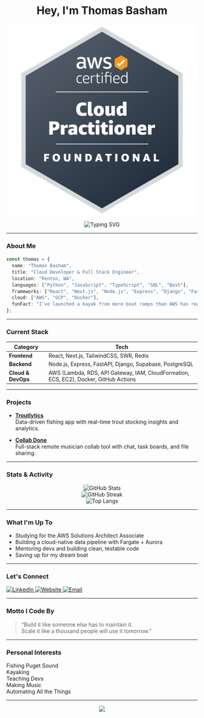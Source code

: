 <h1 align="center">Hey, I'm Thomas Basham</h1>
<img align="center" src="aws-certified-cloud-practitioner.png" alt="AWS CCP badge"/> 
<p align="center">
  <img src="https://readme-typing-svg.herokuapp.com?font=Fira+Code&size=24&pause=1000&color=F75C7E&center=true&vCenter=true&width=640&lines=Cloud+Developer+%7C+Full+Stack+Engineer;Python+%7C+JavaScript+%7C+TypeScript+%7C+SQL;React+%7C+Next.js+%7C+Express+%7C+Django+%7C+FastAPI;AWS+%7C+GCP+%7C+Docker;I+build+clean%2C+scalable+cloud-native+apps" alt="Typing SVG" />
</p>

---

### About Me

```ts
const thomas = {
  name: "Thomas Basham",
  title: "Cloud Developer & Full Stack Engineer",
  location: "Renton, WA",
  languages: ["Python", "JavaScript", "TypeScript", "SQL", "Bash"],
  frameworks: ["React", "Next.js", "Node.js", "Express", "Django", "FastAPI"],
  cloud: ["AWS", "GCP", "Docker"],
  funFact: "I’ve launched a kayak from more boat ramps than AWS has regions.",
};
```

---

### Current Stack

| **Category**       | **Tech**                                                                    |
| ------------------ | --------------------------------------------------------------------------- |
| **Frontend**       | React, Next.js, TailwindCSS, SWR, Redis                                     |
| **Backend**        | Node.js, Express, FastAPI, Django, Supabase, PostgreSQL                     |
| **Cloud & DevOps** | AWS (Lambda, RDS, API Gateway, IAM, CloudFormation, ECS, EC2), Docker, GitHub Actions |

---

### Projects

- **[Troutlytics](https://github.com/thomas-basham/washington-trout-stats)**  
  Data-driven fishing app with real-time trout stocking insights and analytics.

- **[Collab Done](https://github.com/thomas-basham/collab-done)**  
  Full-stack remote musician collab tool with chat, task boards, and file sharing.

---

### Stats & Activity

<p align="center">
  <img src="https://github-readme-stats.vercel.app/api?username=thomas-basham&show_icons=true&theme=radical&hide_border=true" alt="GitHub Stats"/>
  <br />
  <img src="https://github-readme-streak-stats.herokuapp.com?user=thomas-basham&theme=radical&hide_border=true" alt="GitHub Streak"/>
  <br />
  <img src="https://github-readme-stats.vercel.app/api/top-langs/?username=thomas-basham&layout=compact&theme=radical&hide_border=true" alt="Top Langs"/>
</p>

---

### What I'm Up To

- Studying for the AWS Solutions Architect Associate
- Building a cloud-native data pipeline with Fargate + Aurora
- Mentoring devs and building clean, testable code
- Saving up for my dream boat

---

### Let's Connect

<p align="left">
  <a href="https://www.linkedin.com/in/thomas-basham" target="_blank">
    <img alt="LinkedIn" title="Connect with me" src="https://img.shields.io/badge/LinkedIn-blue?logo=linkedin&style=for-the-badge" />
  </a>
  <a href="https://thomasbasham.dev" target="_blank">
    <img alt="Website" title="Visit my site" src="https://img.shields.io/badge/Portfolio-black?logo=github&style=for-the-badge" />
  </a>
  <a href="mailto:bashamtg@gmail.com">
    <img alt="Email" title="Email me" src="https://img.shields.io/badge/Email-red?logo=gmail&style=for-the-badge" />
  </a>
</p>

---

### Motto I Code By

> “Build it like someone else has to maintain it.  
> Scale it like a thousand people will use it tomorrow.”

---

### Personal Interests

Fishing Puget Sound  
Kayaking  
Teaching Devs  
Making Music  
Automating All the Things  

---

<p align="center">
  <img src="https://capsule-render.vercel.app/api?type=waving&color=F75C7E&height=100&section=footer" />
</p>
